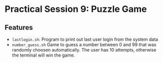 # Practical Session 9: Puzzle Game

## Features

- `lastlogin.sh`: Program to print out last user login from the system data
- `number_guess.sh` Game to guess a number between 0 and 99 that was randomly choosen automatically. The user has 10 attempts, otherwise the terminal will win the game.
